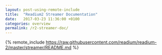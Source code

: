 ```yaml
---
layout: post-using-remote-include
title:  "Readium2 Streamer Documentation"
date:   2017-03-23 11:36:00 +0100
categories: overview
permalink: /r2-streamer-doc/
---
```


{% remote_include https://raw.githubusercontent.com/readium/readium-2/master/streamer/README.md %}
